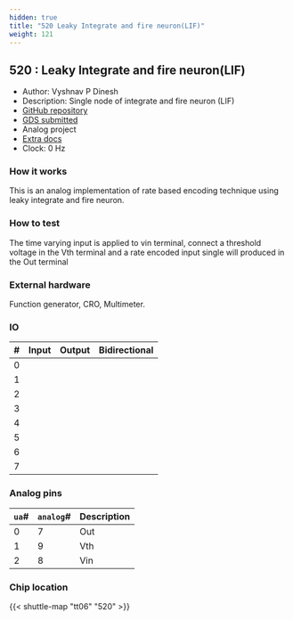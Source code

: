 ```yaml
---
hidden: true
title: "520 Leaky Integrate and fire neuron(LIF)"
weight: 121
---
```


## 520 : Leaky Integrate and fire neuron(LIF)

* Author: Vyshnav P Dinesh
* Description: Single node of integrate and fire neuron (LIF)
* [GitHub repository](https://github.com/vyshnavthonichal/tt-um-duk-lif)
* [GDS submitted](https://github.com/vyshnavthonichal/tt-um-duk-lif/actions/runs/8753273818)
* Analog project
* [Extra docs]()
* Clock: 0 Hz

<!---

This file is used to generate your project datasheet. Please fill in the information below and delete any unused
sections.

You can also include images in this folder and reference them in the markdown. Each image must be less than
512 kb in size, and the combined size of all images must be less than 1 MB.
-->


### How it works

This is an analog implementation of rate based encoding technique using leaky integrate and fire neuron.

### How to test

The time varying input is applied to vin terminal, connect a threshold voltage in the Vth terminal and a rate encoded input single will produced in the Out terminal

### External hardware

Function generator, CRO, Multimeter.


### IO

| #             | Input    | Output   | Bidirectional   |
| ------------- | -------- | -------- | --------------- |
| 0 |   |   |         |
| 1 |   |   |         |
| 2 |   |   |         |
| 3 |   |   |         |
| 4 |   |   |         |
| 5 |   |   |         |
| 6 |   |   |         |
| 7 |   |   |         |

### Analog pins

| `ua`#        | `analog`#        | Description         |
| ------------ | ---------------- | ------------------- |
| 0 | 7 | Out           |
| 1 | 9 | Vth           |
| 2 | 8 | Vin           |

### Chip location

{{< shuttle-map "tt06" "520" >}}
